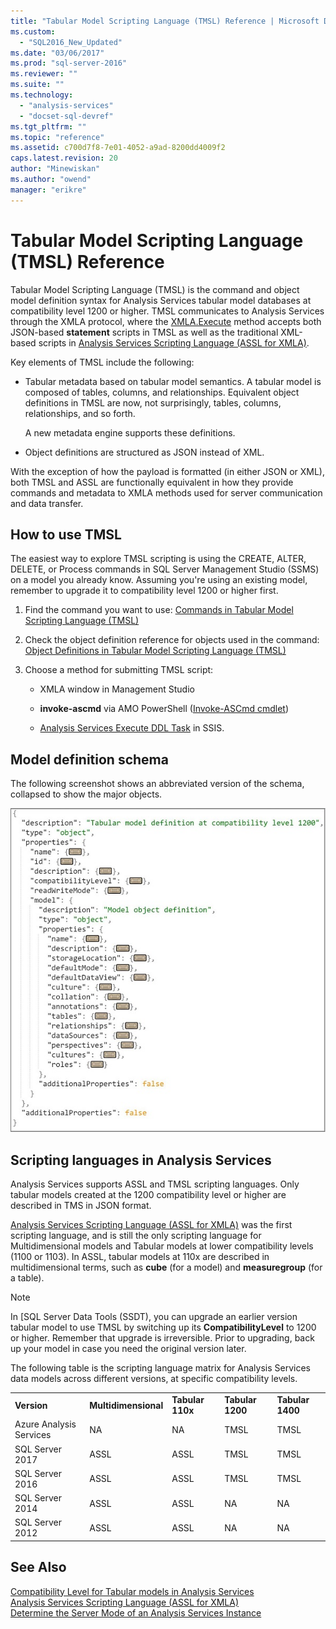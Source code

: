 ```yaml
---
title: "Tabular Model Scripting Language (TMSL) Reference | Microsoft Docs"
ms.custom: 
  - "SQL2016_New_Updated"
ms.date: "03/06/2017"
ms.prod: "sql-server-2016"
ms.reviewer: ""
ms.suite: ""
ms.technology: 
  - "analysis-services"
  - "docset-sql-devref"
ms.tgt_pltfrm: ""
ms.topic: "reference"
ms.assetid: c700d7f8-7e01-4052-a9ad-8200dd4009f2
caps.latest.revision: 20
author: "Minewiskan"
ms.author: "owend"
manager: "erikre"
---
```

# Tabular Model Scripting Language (TMSL) Reference
  Tabular Model Scripting Language (TMSL) is the command and object model definition syntax for Analysis Services tabular model databases at compatibility level 1200 or higher. TMSL communicates to Analysis Services  through the XMLA protocol, where the [XMLA.Execute](../analysis-services/xmla/xml-elements-methods-execute.md) method accepts both JSON-based **statement** scripts in TMSL as well as the traditional XML-based scripts in [Analysis Services Scripting Language &#40;ASSL for XMLA&#41;](../analysis-services/scripting/analysis-services-scripting-language-assl-for-xmla.md).  
  
 Key elements of TMSL include the following:  
  
-   Tabular metadata based on tabular model semantics. A tabular model is composed of tables, columns, and relationships. Equivalent object definitions in TMSL are now, not surprisingly, tables, columns, relationships, and so forth.  
  
     A new metadata engine supports these definitions.  
  
-   Object definitions are  structured as JSON instead of XML.  
  
 With the exception of how the payload is formatted (in either JSON or XML), both TMSL and ASSL are functionally equivalent in how they provide commands and metadata  to XMLA methods used for server communication and data transfer.  
  
## How to use TMSL  
 The easiest way to  explore TMSL scripting is using the CREATE, ALTER, DELETE, or Process commands in SQL Server Management Studio (SSMS) on a model you already know. Assuming you're using an existing model, remember to upgrade it to compatibility level 1200 or higher first.  
  
1.  Find the command you want to use: [Commands in Tabular Model Scripting Language &#40;TMSL&#41;](../analysis-services/tabular-models-scripting-language-commands/tmsl-reference-commands.md)  
  
2.  Check the object definition reference for objects used in the command: [Object Definitions in Tabular Model Scripting Language &#40;TMSL&#41;](../analysis-services/tabular-models-scripting-language-objects/tmsl-reference-tabular-objects.md)  
  
3.  Choose a method for submitting TMSL script:  
  
    -   XMLA window in Management Studio  
  
    -   **invoke-ascmd** via AMO PowerShell ([Invoke-ASCmd cmdlet](../analysis-services/powershell/invoke-ascmd-cmdlet.md))  
  
    -   [Analysis Services Execute DDL Task](../integration-services/control-flow/analysis-services-execute-ddl-task.md) in SSIS.  
  
## Model definition schema  
 The following screenshot shows an abbreviated version of the schema, collapsed to show the major objects.  
  
 ![SSAS_TabularMetadata](../analysis-services/media/ssas-tabularmetadata.JPG "SSAS_TabularMetadata")  
  
## Scripting languages in Analysis Services  
 Analysis Services supports ASSL and TMSL scripting languages. Only tabular models created at the 1200 compatibility level or higher are described in TMS in JSON format.  
  
 [Analysis Services Scripting Language &#40;ASSL for XMLA&#41;](../analysis-services/scripting/analysis-services-scripting-language-assl-for-xmla.md) was the first scripting language, and is still the only scripting language for Multidimensional models and Tabular models at lower compatibility levels (1100 or 1103). In ASSL, tabular models at 110x are described in multidimensional terms, such as **cube** (for a model) and **measuregroup** (for a table).  
  
> [!NOTE]  
>  In [SQL Server Data Tools (SSDT), you can upgrade an earlier version tabular model to use TMSL by switching up its **CompatibilityLevel** to 1200 or higher. Remember that upgrade is irreversible. Prior to upgrading, back up your model in case you need the original version later.  
  
 The following table is the scripting language matrix for Analysis Services data models across different versions, at specific compatibility levels.  

||||||  
|-|-|-|-|-|  
|**Version**|**Multidimensional**|**Tabular 110x**|**Tabular 1200**| **Tabular 1400** |
|Azure Analysis Services|NA|NA|TMSL|TMSL| 
|SQL Server 2017|ASSL|ASSL|TMSL|TMSL| 
|SQL Server 2016|ASSL|ASSL|TMSL|TMSL| 
|SQL Server 2014|ASSL|ASSL|NA|NA|   
|SQL Server 2012|ASSL|ASSL|NA|NA|  

  
## See Also  
 [Compatibility Level for Tabular models in Analysis Services](../analysis-services/tabular-models/compatibility-level-for-tabular-models-in-analysis-services.md)   
 [Analysis Services Scripting Language &#40;ASSL for XMLA&#41;](../analysis-services/scripting/analysis-services-scripting-language-assl-for-xmla.md)   
 [Determine the Server Mode of an Analysis Services Instance](../analysis-services/instances/determine-the-server-mode-of-an-analysis-services-instance.md)  
  
  